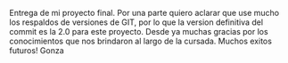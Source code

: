 Entrega de mi proyecto final. 
Por una parte quiero aclarar que use mucho los respaldos de versiones de GIT, por lo que la version definitiva del commit es la 2.0 para este proyecto. Desde ya muchas gracias por los conocimientos que nos brindaron al largo de la cursada. Muchos exitos futuros! Gonza
